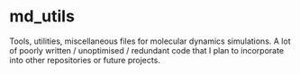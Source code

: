 # md_utils

Tools, utilities, miscellaneous files for molecular dynamics simulations. A lot
of poorly written / unoptimised / redundant code that I plan to incorporate
into other repositories or future projects.


